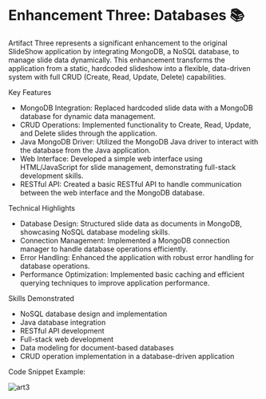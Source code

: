 # Enhancement Three: Databases :books:

Artifact Three represents a significant enhancement to the original SlideShow application by integrating MongoDB, a NoSQL database, to manage slide data dynamically. This enhancement transforms the application from a static, hardcoded slideshow into a flexible, data-driven system with full CRUD (Create, Read, Update, Delete) capabilities.

Key Features

- MongoDB Integration: Replaced hardcoded slide data with a MongoDB database for dynamic data management.
- CRUD Operations: Implemented functionality to Create, Read, Update, and Delete slides through the application.
- Java MongoDB Driver: Utilized the MongoDB Java driver to interact with the database from the Java application.
- Web Interface: Developed a simple web interface using HTML/JavaScript for slide management, demonstrating full-stack development skills.
- RESTful API: Created a basic RESTful API to handle communication between the web interface and the MongoDB database.

Technical Highlights

- Database Design: Structured slide data as documents in MongoDB, showcasing NoSQL database modeling skills.
- Connection Management: Implemented a MongoDB connection manager to handle database operations efficiently.
- Error Handling: Enhanced the application with robust error handling for database operations.
- Performance Optimization: Implemented basic caching and efficient querying techniques to improve application performance.

Skills Demonstrated

- NoSQL database design and implementation
- Java database integration
- RESTful API development
- Full-stack web development
- Data modeling for document-based databases
- CRUD operation implementation in a database-driven application

Code Snippet Example:

![art3](https://github.com/user-attachments/assets/c7cda765-ed17-4e59-88c3-66ef71f238d0)
